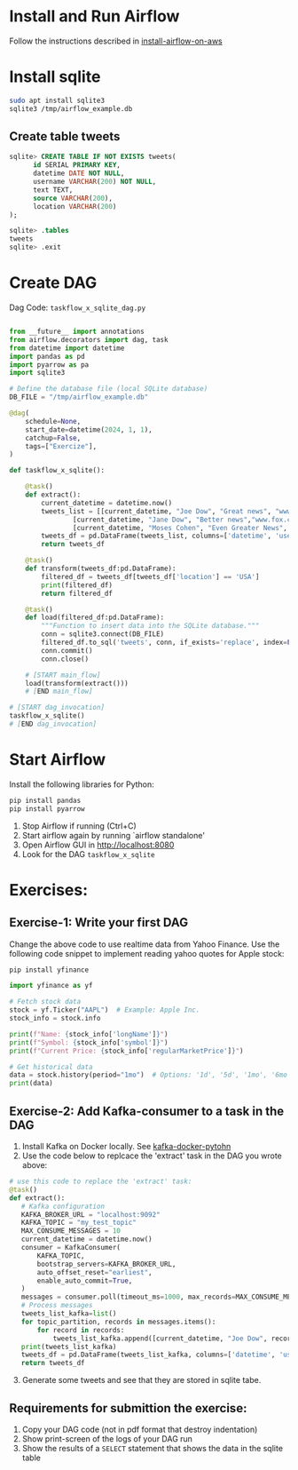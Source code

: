 

# Install and Run Airflow
Follow the instructions described in [install-airflow-on-aws](https://github.com/ransilberman/airflow-etl-exercise/blob/main/install-airflow-on-aws%20/README.md)

# Install sqlite
```bash
sudo apt install sqlite3
sqlite3 /tmp/airflow_example.db
```
## Create table tweets
```sql
sqlite> CREATE TABLE IF NOT EXISTS tweets(
      id SERIAL PRIMARY KEY,
      datetime DATE NOT NULL,
      username VARCHAR(200) NOT NULL,
      text TEXT,
      source VARCHAR(200),
      location VARCHAR(200)
);

sqlite> .tables
tweets
sqlite> .exit
```

# Create DAG

Dag Code: `taskflow_x_sqlite_dag.py`

```python

from __future__ import annotations
from airflow.decorators import dag, task
from datetime import datetime
import pandas as pd
import pyarrow as pa
import sqlite3

# Define the database file (local SQLite database)
DB_FILE = "/tmp/airflow_example.db"

@dag(
    schedule=None,
    start_date=datetime(2024, 1, 1),
    catchup=False,
    tags=["Exercize"],
)

def taskflow_x_sqlite():

    @task()
    def extract():
        current_datetime = datetime.now()
        tweets_list = [[current_datetime, "Joe Dow", "Great news", "www.cnn.com", "USA"], \
                [current_datetime, "Jane Dow", "Better news","www.fox.com", "USA"], \
                [current_datetime, "Moses Cohen", "Even Greater News", "www.walla.co.il", "Israel"]]
        tweets_df = pd.DataFrame(tweets_list, columns=['datetime', 'username', 'text', 'source', 'location'])
        return tweets_df

    @task()
    def transform(tweets_df:pd.DataFrame):
        filtered_df = tweets_df[tweets_df['location'] == 'USA']
        print(filtered_df)
        return filtered_df

    @task()
    def load(filtered_df:pd.DataFrame):
        """Function to insert data into the SQLite database."""
        conn = sqlite3.connect(DB_FILE)
        filtered_df.to_sql('tweets', conn, if_exists='replace', index=False)
        conn.commit()
        conn.close()

    # [START main_flow]
    load(transform(extract()))
    # [END main_flow]        

# [START dag_invocation]
taskflow_x_sqlite()
# [END dag_invocation]

```

# Start Airflow
Install the following libraries for Python:
```bash
pip install pandas
pip install pyarrow
```
1. Stop Airflow if running (Ctrl+C)
2. Start airflow again by running `airflow standalone'
3. Open Airflow GUI in [http://localhost:8080](http://localhost:8080)
4. Look for the DAG `taskflow_x_sqlite`
   

# Exercises:
## Exercise-1: Write your first DAG
Change the above code to use realtime data from Yahoo Finance.
Use the following code snippet to implement reading yahoo quotes for Apple stock:
```bash
pip install yfinance
```

```python
import yfinance as yf

# Fetch stock data
stock = yf.Ticker("AAPL")  # Example: Apple Inc.
stock_info = stock.info

print(f"Name: {stock_info['longName']}")
print(f"Symbol: {stock_info['symbol']}")
print(f"Current Price: {stock_info['regularMarketPrice']}")

# Get historical data
data = stock.history(period="1mo")  # Options: '1d', '5d', '1mo', '6mo', '1y', etc.
print(data)
```

## Exercise-2: Add Kafka-consumer to a task in the DAG
1. Install Kafka on Docker locally. See [kafka-docker-pytohn](https://github.com/ransilberman/airflow-etl-exercise/blob/main/kafka-docker-pytohn/README.md)
2. Use the code below to replcace the 'extract' task in the DAG you wrote above:
```python
# use this code to replace the 'extract' task:
@task()
def extract():
   # Kafka configuration
   KAFKA_BROKER_URL = "localhost:9092"
   KAFKA_TOPIC = "my_test_topic"
   MAX_CONSUME_MESSAGES = 10
   current_datetime = datetime.now()
   consumer = KafkaConsumer(
       KAFKA_TOPIC,
       bootstrap_servers=KAFKA_BROKER_URL,
       auto_offset_reset="earliest",
       enable_auto_commit=True,
   )
   messages = consumer.poll(timeout_ms=1000, max_records=MAX_CONSUME_MESSAGES)
   # Process messages
   tweets_list_kafka=list()
   for topic_partition, records in messages.items():
       for record in records:
           tweets_list_kafka.append([current_datetime, "Joe Dow", record.value.decode("utf-8"), "www.cnn.com", "USA"])
   print(tweets_list_kafka)
   tweets_df = pd.DataFrame(tweets_list_kafka, columns=['datetime', 'username', 'text', 'source', 'location'])
   return tweets_df
```
3. Generate some tweets and see that they are stored in sqlite tabe.

## Requirements for submittion the exercise:
1. Copy your DAG code (not in pdf format that destroy indentation)
2. Show print-screen of the logs of your DAG run
3. Show the results of a `SELECT` statement that shows the data in the sqlite table
   
